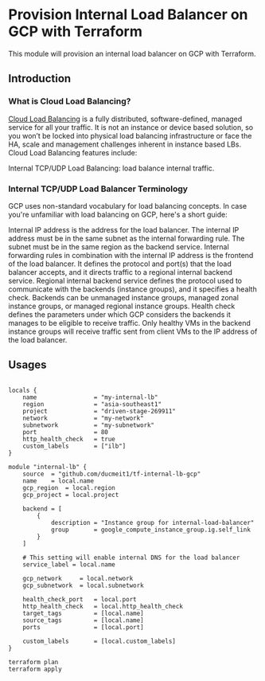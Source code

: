 # Provision Internal Load Balancer on GCP with Terraform

This module will provision an internal load balancer on GCP with Terraform.

## Introduction

### What is Cloud Load Balancing?

[Cloud Load Balancing](https://cloud.google.com/load-balancing/) is a fully distributed, software-defined, managed service for all your traffic. It is not an instance or device based solution, so you won’t be locked into physical load balancing infrastructure or face the HA, scale and management challenges inherent in instance based LBs. Cloud Load Balancing features include:

Internal TCP/UDP Load Balancing: load balance internal traffic.

### Internal TCP/UDP Load Balancer Terminology

GCP uses non-standard vocabulary for load balancing concepts. In case you're unfamiliar with load balancing on GCP, here's a short guide:

Internal IP address is the address for the load balancer. The internal IP address must be in the same subnet as the internal forwarding rule. The subnet must be in the same region as the backend service.
Internal forwarding rules in combination with the internal IP address is the frontend of the load balancer. It defines the protocol and port(s) that the load balancer accepts, and it directs traffic to a regional internal backend service.
Regional internal backend service defines the protocol used to communicate with the backends (instance groups), and it specifies a health check. Backends can be unmanaged instance groups, managed zonal instance groups, or managed regional instance groups.
Health check defines the parameters under which GCP considers the backends it manages to be eligible to receive traffic. Only healthy VMs in the backend instance groups will receive traffic sent from client VMs to the IP address of the load balancer.

## Usages

```hcl

locals {
    name                = "my-internal-lb"
    region              = "asia-southeast1"
    project             = "driven-stage-269911"
    network             = "my-network"
    subnetwork          = "my-subnetwork"
    port                = 80
    http_health_check   = true
    custom_labels       = ["ilb"]
}

module "internal-lb" {
    source  = "github.com/ducmeit1/tf-internal-lb-gcp"
    name    = local.name
    gcp_region  = local.region
    gcp_project = local.project
    
    backend = [
        {
            description = "Instance group for internal-load-balancer"
            group       = google_compute_instance_group.ig.self_link
        }
    ]

    # This setting will enable internal DNS for the load balancer
    service_label = local.name

    gcp_network     = local.network
    gcp_subnetwork  = local.subnetwork

    health_check_port   = local.port
    http_health_check   = local.http_health_check
    target_tags         = [local.name]
    source_tags         = [local.name]
    ports               = [local.port]

    custom_labels       = [local.custom_labels]
}
```

```shell
terraform plan
terraform apply
```